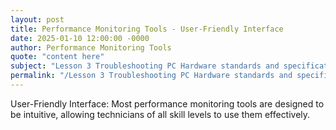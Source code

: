 ```yaml
---
layout: post
title: Performance Monitoring Tools - User-Friendly Interface
date: 2025-01-10 12:00:00 -0000
author: Performance Monitoring Tools
quote: "content here"
subject: "Lesson 3 Troubleshooting PC Hardware standards and specifications"
permalink: "/Lesson 3 Troubleshooting PC Hardware standards and specifications/Performance Monitoring Tools/Performance Monitoring Tools - User-Friendly Interface"
---
```


User-Friendly Interface: Most performance monitoring tools are designed to be intuitive, allowing technicians of all skill levels to use them effectively.
